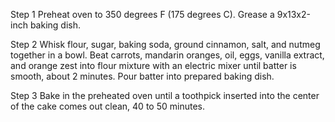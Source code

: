 Step 1
Preheat oven to 350 degrees F (175 degrees C). Grease a 9x13x2-inch baking dish.

Step 2
Whisk flour, sugar, baking soda, ground cinnamon, salt, and nutmeg together in a bowl. Beat carrots, mandarin oranges, oil, eggs, vanilla extract, and orange zest into flour mixture with an electric mixer until batter is smooth, about 2 minutes. Pour batter into prepared baking dish.

Step 3
Bake in the preheated oven until a toothpick inserted into the center of the cake comes out clean, 40 to 50 minutes.

